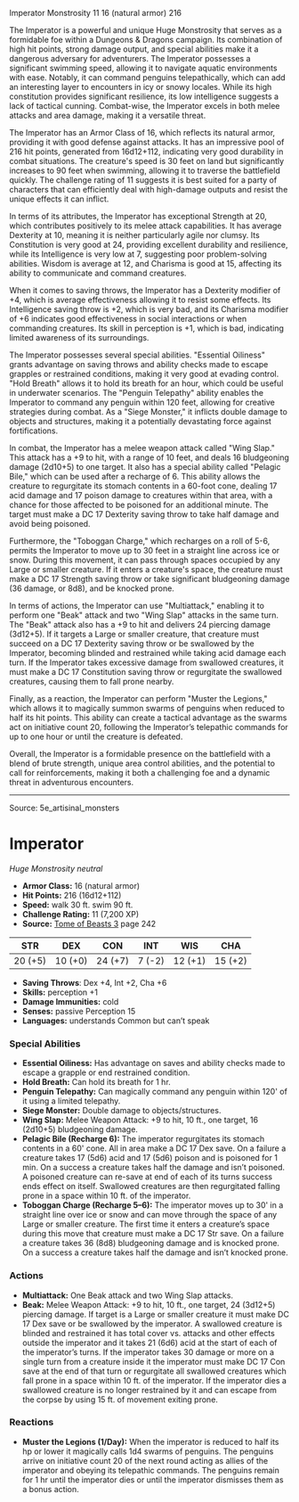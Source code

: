 <MonsterName/>Imperator</MonsterName>
<CreatureType/>Monstrosity</CreatureType>
<CR/>11</CR>
<AC/>16 (natural armor)</AC>
<HP/>216</HP>
<summary>The Imperator is a powerful and unique Huge Monstrosity that serves as a formidable foe within a Dungeons & Dragons campaign. Its combination of high hit points, strong damage output, and special abilities make it a dangerous adversary for adventurers. The Imperator possesses a significant swimming speed, allowing it to navigate aquatic environments with ease. Notably, it can command penguins telepathically, which can add an interesting layer to encounters in icy or snowy locales. While its high constitution provides significant resilience, its low intelligence suggests a lack of tactical cunning. Combat-wise, the Imperator excels in both melee attacks and area damage, making it a versatile threat. </summary>

<detail>

The Imperator has an Armor Class of 16, which reflects its natural armor, providing it with good defense against attacks. It has an impressive pool of 216 hit points, generated from 16d12+112, indicating very good durability in combat situations. The creature's speed is 30 feet on land but significantly increases to 90 feet when swimming, allowing it to traverse the battlefield quickly. The challenge rating of 11 suggests it is best suited for a party of characters that can efficiently deal with high-damage outputs and resist the unique effects it can inflict.

In terms of its attributes, the Imperator has exceptional Strength at 20, which contributes positively to its melee attack capabilities. It has average Dexterity at 10, meaning it is neither particularly agile nor clumsy. Its Constitution is very good at 24, providing excellent durability and resilience, while its Intelligence is very low at 7, suggesting poor problem-solving abilities. Wisdom is average at 12, and Charisma is good at 15, affecting its ability to communicate and command creatures.

When it comes to saving throws, the Imperator has a Dexterity modifier of +4, which is average effectiveness allowing it to resist some effects. Its Intelligence saving throw is +2, which is very bad, and its Charisma modifier of +6 indicates good effectiveness in social interactions or when commanding creatures. Its skill in perception is +1, which is bad, indicating limited awareness of its surroundings.

The Imperator possesses several special abilities. "Essential Oiliness" grants advantage on saving throws and ability checks made to escape grapples or restrained conditions, making it very good at evading control. "Hold Breath" allows it to hold its breath for an hour, which could be useful in underwater scenarios. The "Penguin Telepathy" ability enables the Imperator to command any penguin within 120 feet, allowing for creative strategies during combat. As a "Siege Monster," it inflicts double damage to objects and structures, making it a potentially devastating force against fortifications.

In combat, the Imperator has a melee weapon attack called "Wing Slap." This attack has a +9 to hit, with a range of 10 feet, and deals 16 bludgeoning damage (2d10+5) to one target. It also has a special ability called "Pelagic Bile," which can be used after a recharge of 6. This ability allows the creature to regurgitate its stomach contents in a 60-foot cone, dealing 17 acid damage and 17 poison damage to creatures within that area, with a chance for those affected to be poisoned for an additional minute. The target must make a DC 17 Dexterity saving throw to take half damage and avoid being poisoned. 

Furthermore, the "Toboggan Charge," which recharges on a roll of 5-6, permits the Imperator to move up to 30 feet in a straight line across ice or snow. During this movement, it can pass through spaces occupied by any Large or smaller creature. If it enters a creature's space, the creature must make a DC 17 Strength saving throw or take significant bludgeoning damage (36 damage, or 8d8), and be knocked prone.

In terms of actions, the Imperator can use "Multiattack," enabling it to perform one "Beak" attack and two "Wing Slap" attacks in the same turn. The "Beak" attack also has a +9 to hit and delivers 24 piercing damage (3d12+5). If it targets a Large or smaller creature, that creature must succeed on a DC 17 Dexterity saving throw or be swallowed by the Imperator, becoming blinded and restrained while taking acid damage each turn. If the Imperator takes excessive damage from swallowed creatures, it must make a DC 17 Constitution saving throw or regurgitate the swallowed creatures, causing them to fall prone nearby.

Finally, as a reaction, the Imperator can perform "Muster the Legions," which allows it to magically summon swarms of penguins when reduced to half its hit points. This ability can create a tactical advantage as the swarms act on initiative count 20, following the Imperator’s telepathic commands for up to one hour or until the creature is defeated.

Overall, the Imperator is a formidable presence on the battlefield with a blend of brute strength, unique area control abilities, and the potential to call for reinforcements, making it both a challenging foe and a dynamic threat in adventurous encounters.</detail>



---

Source: 5e_artisinal_monsters

# Imperator

*Huge* *Monstrosity* *neutral*

- **Armor Class:** 16 (natural armor)
- **Hit Points:** 216 (16d12+112)
- **Speed:** walk 30 ft. swim 90 ft.
- **Challenge Rating:** 11 (7,200 XP)
- **Source:** [Tome of Beasts 3](https://koboldpress.com/kpstore/product/tome-of-beasts-3-for-5th-edition/) page 242

| STR | DEX | CON | INT | WIS | CHA |
| --- | --- | --- | --- | --- | --- |
| 20 (+5) | 10 (+0) | 24 (+7) | 7 (-2) | 12 (+1) | 15 (+2) |

- **Saving Throws**: Dex +4, Int +2, Cha +6
- **Skills:** perception +1
- **Damage Immunities:** cold
- **Senses:** passive Perception 15
- **Languages:** understands Common but can’t speak

### Special Abilities

- **Essential Oiliness:** Has advantage on saves and ability checks made to escape a grapple or end restrained condition.
- **Hold Breath:** Can hold its breath for 1 hr.
- **Penguin Telepathy:** Can magically command any penguin within 120' of it using a limited telepathy.
- **Siege Monster:** Double damage to objects/structures.
- **Wing Slap:** Melee Weapon Attack: +9 to hit, 10 ft., one target, 16 (2d10+5) bludgeoning damage.
- **Pelagic Bile (Recharge 6):** The imperator regurgitates its stomach contents in a 60' cone. All in area make a DC 17 Dex save. On a failure a creature takes 17 (5d6) acid and 17 (5d6) poison and is poisoned for 1 min. On a success a creature takes half the damage and isn’t poisoned. A poisoned creature can re-save at end of each of its turns success ends effect on itself. Swallowed creatures are then regurgitated falling prone in a space within 10 ft. of the imperator.
- **Toboggan Charge (Recharge 5–6):** The imperator moves up to 30' in a straight line over ice or snow and can move through the space of any Large or smaller creature. The first time it enters a creature’s space during this move that creature must make a DC 17 Str save. On a failure a creature takes 36 (8d8) bludgeoning damage and is knocked prone. On a success a creature takes half the damage and isn’t knocked prone.

### Actions

- **Multiattack:** One Beak attack and two Wing Slap attacks.
- **Beak:** Melee Weapon Attack: +9 to hit, 10 ft., one target, 24 (3d12+5) piercing damage. If target is a Large or smaller creature it must make DC 17 Dex save or be swallowed by the imperator. A swallowed creature is blinded and restrained it has total cover vs. attacks and other effects outside the imperator and it takes 21 (6d6) acid at the start of each of the imperator’s turns. If the imperator takes 30 damage or more on a single turn from a creature inside it the imperator must make DC 17 Con save at the end of that turn or regurgitate all swallowed creatures which fall prone in a space within 10 ft. of the imperator. If the imperator dies a swallowed creature is no longer restrained by it and can escape from the corpse by using 15 ft. of movement exiting prone.

### Reactions

- **Muster the Legions (1/Day):** When the imperator is reduced to half its hp or lower it magically calls 1d4 swarms of penguins. The penguins arrive on initiative count 20 of the next round acting as allies of the imperator and obeying its telepathic commands. The penguins remain for 1 hr until the imperator dies or until the imperator dismisses them as a bonus action.




